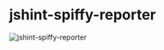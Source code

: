 # jshint-spiffy-reporter

![jshint-spiffy-reporter](https://raw.github.com/martnu/jshint-spiffy-reporter/master/jshint-spiffy-reporter.png)
